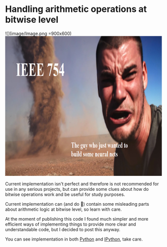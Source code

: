 # Handling arithmetic operations at bitwise level

![](image/Image.png =900x600)
 <img src="image/Image.png" alt="Absolutely not funny image to draw attention" width="800" height="450">
 
Current implementation isn't perfect and therefore is not recommended for use in any serious projects, but can provide some clues about how do bitwise operations work and be useful for study purposes.

Current implementation can (and do :clown_face:) contain some misleading parts about arithmetic logic at bitwise level, so learn with care.

At the moment of publishing this code I found much simpler and more efficient ways of implementing things to provide more clear and understandable code, but I decided to post this anyway.

You can see implementation in both [Python](../Python) and [IPython](../Ipython), take care.
